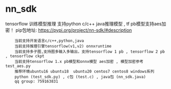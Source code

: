 # nn_sdk

tensorflow 训练模型推理 支持python  c/c++  java推理模型 , tf pb模型支持aes加密！
pip包地址:
https://pypi.org/project/nn-sdk/#description


        当前支持开发语言c/c++,python,java
        当前支持推理引擎tensorflow(v1,v2) onnxruntime
        当前支持多子图,支持图多输入多输出，支持tensorflow 1 pb , tensorflow 2 pb , tensorflow ckpt
        当前支持tensorflow 1.x pb模型和onnx模型 aes加密 , 模型加密参考test_aes.py
        推荐环境ubuntu16 ubuntu18  ubuntu20 centos7 centos8 windows系列
        python (test_sdk.py) , c包 (test.c) , java包 (nn_sdk.java)
        qq group: 759163831

